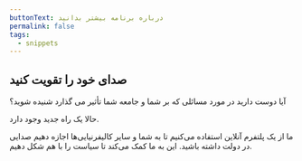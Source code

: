 ```yaml
---
buttonText: درباره برنامه بیشتر بدانید
permalink: false
tags:
  - snippets
---
```


## صدای خود را تقویت کنید

آیا دوست دارید در مورد مسائلی که بر شما و جامعه شما تأثیر می گذارد شنیده شوید؟

حالا یک راه جدید وجود دارد.

ما از یک پلتفرم آنلاین استفاده می‌کنیم تا به شما و سایر کالیفرنیایی‌ها اجازه دهیم صدایی در دولت داشته باشید. این به ما کمک می‌کند تا سیاست را با هم شکل دهیم.
